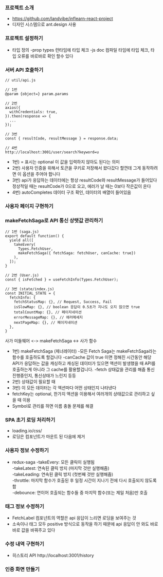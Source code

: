 ### 프로젝트 소개
* https://github.com/landvibe/inflearn-react-project
* 디자인 시스템으로 ant.design 사용

### 프로젝트 설정하기
* 타입 정의
-prop types 런타임에 타입 체크
-js doc 컴파일 타임에 타입 체크, 타입 오류를 바로바로 확인 할수 있다

### 서버 API 호출하기
```
// util/api.js

// 1번
@param {object=} param.params

// 2번
axios({
  withCredentials: true,
}).then(response => {
  ...
});

// 3번
const { resultCode, resultMessage } = response.data;

// 4번
http://localhost:3001/user/search?keyword=u
```
* 1번) = 표시는 optional 이 값을 입력하지 않아도 된다는 의미
* 2번) 사용자 인증을 위해서 토큰을 쿠키로 저장해서 왔다갔다 할껀데 그게 동작하려면 이 옵션을 주어야 합니다
* 3번) api가 응답하는 데이터에는 항상 resultCode와 resultMessage가 들어있다  
정상적일 때는 resultCode가 0으로 오고, 에러가 날 때는 0보다 작은값이 온다
* 4번) autoCompletes 데이터 구조 확인, 데이터의 배열이 들어있음

### 사용자 페이지 구현하기

### makeFetchSaga로 API 통신 상탯값 관리하기
```
// 1번 (saga.js)
export default function() {
  yield all([
    takeEvery(
      Types.FetchUser, 
      makeFetchSaga({ fetchSaga: fetchUser, canCache: true})
    ),
  ]);
}

// 2번 (User.js)
const { isFetched } = useFetchInfo(Types.FetchUser);

// 3번 (state/index.js)
const INITIAL_STATE = {
  fetchInfo: {
    fetchStatusMap: {}, // Request, Success, Fail
    isSlowMap: {}, // boolean 응답이 0.5초가 지나도 오지 않으면 true
    totalCountMap: {}, // 페이지네이션
    errorMessageMap: {}, // 에러메세지 
    nextPageMap: {}, // 페이지네이션
  },
}
```
사가 미들웨어 <-> makeFetchSaga <-> 사가 함수
* 1번) makeFetchSaga (제너레이터)
-모든 Fetch Saga는 makeFetchSaga라는 함수를 호출하도록 할겁니다
-canCache 값이 true 이면 정해진 시간동안 해당 API가 응답하는 값을 캐싱하고 
캐싱된 데이터가 있으면 액션이 발생했을 때 API를 호출하는게 아니라 그 cache를 활용할겁니다.
-fetch 상태값을 관리를 해줌 통신 진행중인지, 통신상태가 느린지 등등
* 2번) 상태값이 필요할 때 
* 3번) 이 모든 데이터는 각 액션마다 어떤 상태인지 나타낸다
* fetchKey는 optional, 한가지 액션을 이용해서 여러개의 상태값으로 관리하고 싶을 때 이용
* Symbol로 관리를 하면 이름 충돌 문제를 해결

### SPA 초기 로딩 처리하기
* loading.io/css/
* 로딩은 컴포넌트가 마운트 된 다음에 제거

### 사용자 정보 수정하기
* redux-saga
-takeEvery: 모든 클릭이 실행됨  
-takeLatest: 연속된 클릭 방지 (마지막 것만 실행해줌)  
-takeLeading: 연속된 클릭 방지 (첫번째 것만 실행해줌)  
-throttle: 마지막 함수가 호출된 후 일정 시간이 지나기 전에 다시 호출되지 않도록 함  
-debounce: 연이어 호출되는 함수들 중 마지막 함수(또는 제일 처음)만 호출

### 태그 정보 수정하기
* FetchLabel 컴포넌트의 역할은 api 응답이 느리면 로딩을 보여주는 것
* 소속이나 태그 모두 positive 방식으로 동작을 하기 때문에 api 응답이 안 와도 바로바로 값을 바꿔주고 있다

### 수정 내역 구현하기
* 히스토리 API http://localhost:3001/history

### 인증 화면 만들기

